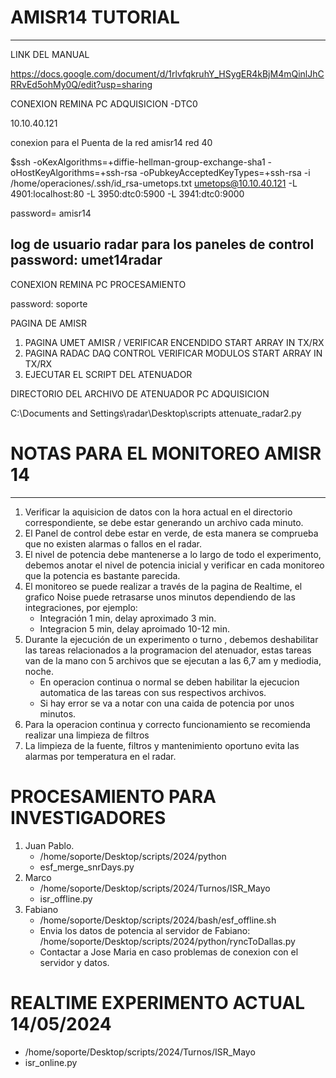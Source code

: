 # AMISR14 TUTORIAL
---
LINK DEL MANUAL

https://docs.google.com/document/d/1rlvfqkruhY_HSygER4kBjM4mQinlJhCRRvEd5ohMy0Q/edit?usp=sharing


CONEXION REMINA PC ADQUISICION -DTC0

10.10.40.121

conexion para el Puenta de la red amisr14  red 40

$ssh -oKexAlgorithms=+diffie-hellman-group-exchange-sha1 -oHostKeyAlgorithms=+ssh-rsa -oPubkeyAcceptedKeyTypes=+ssh-rsa -i /home/operaciones/.ssh/id_rsa-umetops.txt umetops@10.10.40.121 -L 4901:localhost:80 -L 3950:dtc0:5900 -L 3941:dtc0:9000

password= amisr14

log de usuario radar para los paneles de control
password: umet14radar
---
CONEXION REMINA PC PROCESAMIENTO

password: soporte

PAGINA DE AMISR
1. PAGINA UMET AMISR / VERIFICAR ENCENDIDO START ARRAY IN TX/RX
2. PAGINA RADAC DAQ CONTROL VERIFICAR MODULOS START ARRAY IN TX/RX
3. EJECUTAR EL SCRIPT DEL ATENUADOR

DIRECTORIO DEL ARCHIVO DE ATENUADOR PC ADQUISICION

C:\Documents and Settings\radar\Desktop\scripts
attenuate_radar2.py

# NOTAS PARA EL MONITOREO AMISR 14
---
1. Verificar la aquisicion de datos con la hora actual en el directorio correspondiente, se debe estar generando un archivo cada minuto.
2. El Panel de control debe estar en verde, de esta manera se comprueba que no existen alarmas o fallos en el radar.
3. El nivel de potencia debe mantenerse a lo largo de todo el experimento, debemos anotar el nivel de potencia inicial y verificar en cada monitoreo que la potencia es bastante parecida.
4. El monitoreo se puede realizar a través de la pagina de Realtime, el grafico Noise puede retrasarse unos minutos dependiendo de las integraciones, por ejemplo:
   * Integración 1 min, delay aproximado 3 min.
   * Integracion 5 min, delay aproimado 10-12 min.
5. Durante la ejecución de un experimento o turno , debemos deshabilitar las tareas relacionados a la programacion del atenuador, estas tareas van de la mano con 5 archivos que se ejecutan a las 6,7 am y mediodia, noche.
   * En operacion continua o normal se deben habilitar la ejecucion automatica de las tareas con sus respectivos  archivos.
   * Si hay error se va a notar con una caida de potencia por unos minutos.
6. Para la operacion continua y correcto funcionamiento se recomienda realizar una limpieza de filtros
7. La limpieza de la fuente, filtros y mantenimiento oportuno evita las alarmas por temperatura en el radar.

# PROCESAMIENTO PARA INVESTIGADORES
1. Juan Pablo.
   * /home/soporte/Desktop/scripts/2024/python
   * esf_merge_snrDays.py
2. Marco
   * /home/soporte/Desktop/scripts/2024/Turnos/ISR_Mayo
   * isr_offline.py
3. Fabiano
   * /home/soporte/Desktop/scripts/2024/bash/esf_offline.sh
   * Envia los datos de potencia al servidor de Fabiano: /home/soporte/Desktop/scripts/2024/python/ryncToDallas.py
   * Contactar a Jose Maria en caso problemas de conexion con el servidor y datos.
# REALTIME EXPERIMENTO ACTUAL 14/05/2024
* /home/soporte/Desktop/scripts/2024/Turnos/ISR_Mayo
* isr_online.py
     
